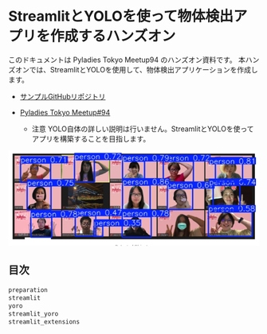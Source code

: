
# StreamlitとYOLOを使って物体検出アプリを作成するハンズオン

このドキュメントは Pyladies Tokyo Meetup94 のハンズオン資料です。
本ハンズオンでは、StreamlitとYOLOを使用して、物体検出アプリケーションを作成します。
- [サンプルGitHubリポジトリ](https://github.com/masakos/streamlit-yolo-hands-on-sample)
- [Pyladies Tokyo Meetup#94](https://pyladies-tokyo.connpass.com/event/326539/)

  - 注意 YOLO自体の詳しい説明は行いません。StreamlitとYOLOを使ってアプリを構築することを目指します。


![result](_static/pyladies_8.png)

## 目次

```{toctree}
preparation
streamlit
yoro
streamlit_yoro
streamlit_extensions
```

